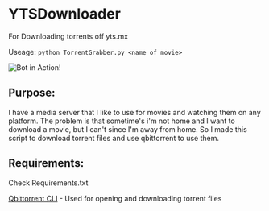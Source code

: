 # YTSDownloader
For Downloading torrents off yts.mx

Useage:
``` python TorrentGrabber.py <name of movie> ```

![Bot in Action!](working.gif)

## Purpose: 
I have a media server that I like to use for movies and watching them on any platform. The problem is that sometime's i'm not home and I want to download a movie, 
but I can't since I'm away from home. So I made this script to download torrent files and use qbittorrent to use them.

## Requirements:
Check Requirements.txt

[Qbittorrent CLI](https://github.com/fedarovich/qbittorrent-cli) - Used for opening and downloading torrent files 

